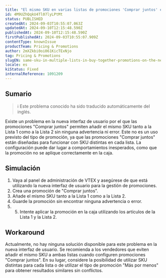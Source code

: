 ```yaml
---
title: "El mismo SKU en varias listas de promociones 'Comprar juntos' en la nueva interfaz de usuario hace que la promoción no se aplique en la caja."
id: 4M9UZhQqkU4Tl07lyLPtMt
status: PUBLISHED
createdAt: 2024-09-03T10:55:07.063Z
updatedAt: 2024-09-10T12:15:48.590Z
publishedAt: 2024-09-10T12:15:48.590Z
firstPublishedAt: 2024-09-03T10:55:07.909Z
contentType: knownIssue
productTeam: Pricing & Promotions
author: 2mXZkbi0oi061KicTExNjo
tag: Pricing & Promotions
slugEN: same-sku-in-multiple-lists-in-buy-together-promotions-on-the-new-ui-is-causing-the-promotion-to-not-apply-at-the-checkout
locale: es
kiStatus: Fixed
internalReference: 1091209
---
```


## Sumario

>ℹ️ Este problema conocido ha sido traducido automáticamente del inglés.


Existe un problema en la nueva interfaz de usuario por el que las promociones "Comprar juntos" permiten añadir el mismo SKU tanto a la Lista 1 como a la Lista 2 sin ninguna advertencia ni error. Este no es un uso previsto del tipo de promoción, ya que las promociones "Comprar juntos" están diseñadas para funcionar con SKU distintas en cada lista. La configuración puede dar lugar a comportamientos inesperados, como que la promoción no se aplique correctamente en la caja.



## Simulación



1. Vaya al panel de administración de VTEX y asegúrese de que está utilizando la nueva interfaz de usuario para la gestión de promociones.
2. Crea una promoción de "Comprar juntos".
3. Añade el mismo SKU tanto a la Lista 1 como a la Lista 2.
4. Guarde la promoción sin encontrar ninguna advertencia o error.
5. 5. Intente aplicar la promoción en la caja utilizando los artículos de la Lista 1 y la Lista 2.



## Workaround


Actualmente, no hay ninguna solución disponible para este problema en la nueva interfaz de usuario. Se recomienda a los vendedores que eviten añadir el mismo SKU a ambas listas cuando configuren promociones "Comprar juntos". En su lugar, considere la posibilidad de utilizar SKU distintas para cada lista o de utilizar el tipo de promoción "Más por menos" para obtener resultados similares sin conflictos.





